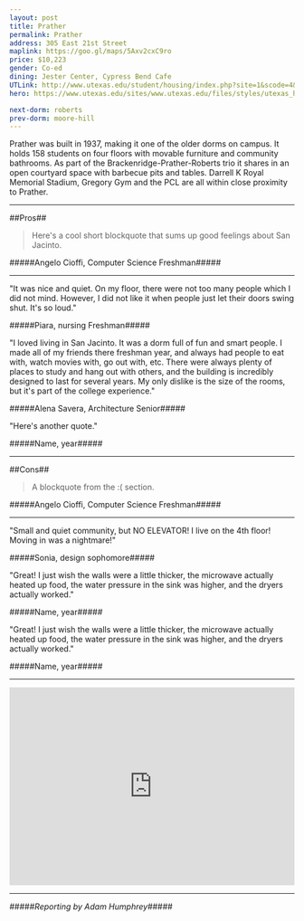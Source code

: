 ```yaml
---
layout: post
title: Prather
permalink: Prather
address: 305 East 21st Street
maplink: https://goo.gl/maps/5Axv2cxC9ro
price: $10,223
gender: Co-ed
dining: Jester Center, Cypress Bend Cafe
UTLink: http://www.utexas.edu/student/housing/index.php?site=1&scode=4&id=144
hero: https://www.utexas.edu/sites/www.utexas.edu/files/styles/utexas_hero_photo_image/public/hero-photos/maincampus_hero.jpg?itok=i1E3qQY4

next-dorm: roberts
prev-dorm: moore-hill
---
```


Prather was built in 1937, making it one of the older dorms on campus. It holds 158 students on four floors with movable furniture and community bathrooms. As part of the Brackenridge-Prather-Roberts trio it shares in an open courtyard space with barbecue pits and tables. Darrell K Royal Memorial Stadium, Gregory Gym and the PCL are all within close proximity to Prather.

---

##Pros##

> Here's a cool short blockquote that sums up good feelings about San Jacinto.

#####Angelo Cioffi, Computer Science Freshman#####

---

"It was nice and quiet. On my floor, there were not too many people which I did not mind. However, I did not like it when people just let their doors swing shut. It's so loud." 

#####Piara, nursing Freshman#####

"I loved living in San Jacinto. It was a dorm full of fun and smart people. I made all of my friends there freshman year, and always had people to eat with, watch movies with, go out with, etc. There were always plenty of places to study and hang out with others, and the building is incredibly designed to last for several years. My only dislike is the size of the rooms, but it's part of the college experience."

#####Alena Savera, Architecture Senior#####

"Here's another quote."

#####Name, year#####

---

##Cons##

> A blockquote from the :( section.

#####Angelo Cioffi, Computer Science Freshman#####

---

"Small and quiet community, but NO ELEVATOR! I live on the 4th floor! Moving in was a nightmare!"

#####Sonia, design sophomore#####

"Great! I just wish the walls were a little thicker, the microwave actually heated up food, the water pressure in the sink was higher, and the dryers actually worked."

#####Name, year#####

"Great! I just wish the walls were a little thicker, the microwave actually heated up food, the water pressure in the sink was higher, and the dryers actually worked."

#####Name, year#####

---

<iframe src="https://www.google.com/maps/embed?pb=!1m18!1m12!1m3!1d3445.376889030476!2d-97.73796078487021!3d30.283330514202806!2m3!1f0!2f0!3f0!3m2!1i1024!2i768!4f13.1!3m3!1m2!1s0x8644b59be0d76693%3A0xfb4e487315c69d38!2sPrather+Hall+Dormitory%2C+Austin%2C+TX+78712!5e0!3m2!1sen!2sus!4v1462318478878" width="100%" height="350" frameborder="0" style="border:0" allowfullscreen></iframe>

---

#####_Reporting by Adam Humphrey_#####